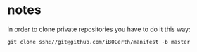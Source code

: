 # notes


In order to clone private repositories you have to do it this way:


    git clone ssh://git@github.com/iBOCerth/manifest -b master
